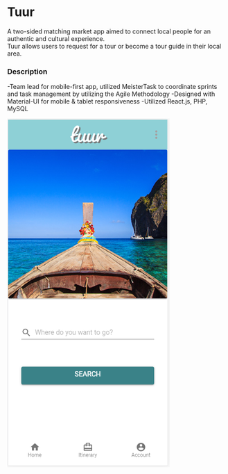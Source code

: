 # Tuur

A two-sided matching market app aimed to connect local people for an authentic and cultural experience.  
Tuur allows users to request for a tour or become a tour guide in their local area.

### Description

-Team lead for mobile-first app, utilized MeisterTask to coordinate sprints and task management by utilizing the Agile Methodology
-Designed with Material-UI for mobile & tablet responsiveness
-Utilized React.js, PHP, MySQL

![Alt text](/tuur.PNG?raw=true "Title")
